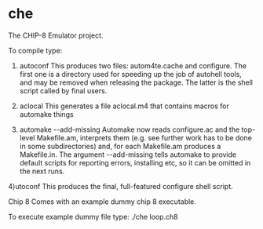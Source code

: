 # che

The CHIP-8 Emulator project.

To compile type:

1) autoconf
This produces two files: autom4te.cache and configure. The first one is a directory used for speeding up the job of autohell tools, and may be removed when releasing the package. The latter is the shell script called by final users.

2) aclocal
This generates a file aclocal.m4 that contains macros for automake things

3) automake --add-missing
Automake now reads configure.ac and the top-level Makefile.am, interprets them (e.g. see further work has to be done in some subdirectories) and, for each Makefile.am produces a Makefile.in. The argument --add-missing tells automake to provide default scripts for reporting errors, installing etc, so it can be omitted in the next runs.

4)utoconf
This produces the final, full-featured configure shell script.


Chip 8 Comes with an example dummy chip 8 executable.

To execute example dummy file type:
	./che loop.ch8
